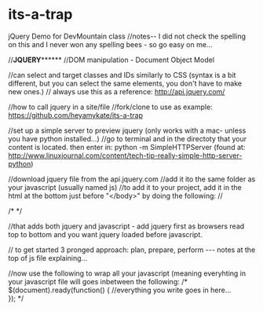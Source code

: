# its-a-trap
jQuery Demo for DevMountain class
//notes-- I did not check the spelling on this and I never won any spelling bees - so go easy on me...




//********JQUERY**************
//DOM manipulation - Document Object Model

//can select and target classes and IDs similarly to CSS (syntax is a bit different, but you can select the same elements, you don't have to make new ones.)
// always use this as a reference: http://api.jquery.com/

//how to call jquery in a site/file
//fork/clone to use as example: https://github.com/heyamykate/its-a-trap

//set up a simple server to preview jquery (only works with a mac- unless you have python installed...)
//go to terminal and in the directoty that your content is located. then enter in: python -m SimpleHTTPServer (found at: http://www.linuxjournal.com/content/tech-tip-really-simple-http-server-python)


//download jquery file from the api.jquery.com
//add it ito the same folder as your javascript (usually named js)
//to add it to your project, add it in the html at the bottom just before "\<\/body>" by doing the following:
//

   /* <script src="js/jquery-1.11.2.js" type="text/javascript" charset="utf-8"></script>
	<script src="js/app.js" type="text/javascript" charset="utf-8"></script>
*/

//that adds both jquery and javascript - add jquery first as browsers read top to bottom and you want jquery loaded before javascript.

// to get started 3 pronged approach: plan, prepare, perform --- notes at the top of js file explaining...

//now use the following to wrap all your javascript (meaning everyhting in your javascript file will goes inbetween the following:
/*
$(document).ready(function() {
    //everything you write goes in here...   
});
*/

